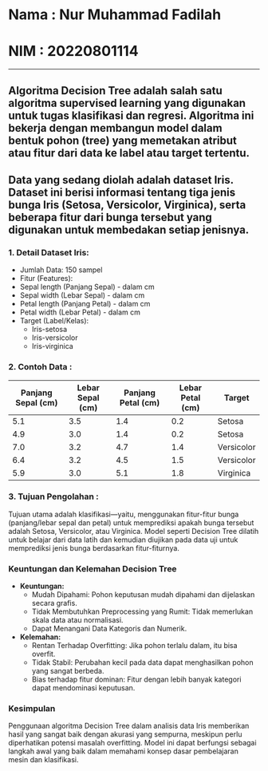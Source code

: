 # Nama : Nur Muhammad Fadilah
# NIM : 20220801114
---
## Algoritma Decision Tree adalah salah satu algoritma supervised learning yang digunakan untuk tugas klasifikasi dan regresi. Algoritma ini bekerja dengan membangun model dalam bentuk pohon (tree) yang memetakan atribut atau fitur dari data ke label atau target tertentu.
## Data yang sedang diolah adalah dataset Iris. Dataset ini berisi informasi tentang tiga jenis bunga Iris (Setosa, Versicolor, Virginica), serta beberapa fitur dari bunga tersebut yang digunakan untuk membedakan setiap jenisnya.
### 1. Detail Dataset Iris:
- Jumlah Data: 150 sampel
- Fitur (Features):
- Sepal length (Panjang Sepal) - dalam cm
- Sepal width (Lebar Sepal) - dalam cm
- Petal length (Panjang Petal) - dalam cm
- Petal width (Lebar Petal) - dalam cm
- Target (Label/Kelas):
  - Iris-setosa
  - Iris-versicolor
  - Iris-virginica
### 2. Contoh Data :
| Panjang Sepal (cm) | Lebar Sepal (cm) | Panjang Petal (cm) | Lebar Petal (cm) | Target      |
|---------------------|-------------------|---------------------|-------------------|-------------|
| 5.1                 | 3.5               | 1.4                 | 0.2               | Setosa      |
| 4.9                 | 3.0               | 1.4                 | 0.2               | Setosa      |
| 7.0                 | 3.2               | 4.7                 | 1.4               | Versicolor  |
| 6.4                 | 3.2               | 4.5                 | 1.5               | Versicolor  |
| 5.9                 | 3.0               | 5.1                 | 1.8               | Virginica   |
### 3. Tujuan Pengolahan :
Tujuan utama adalah klasifikasi—yaitu, menggunakan fitur-fitur bunga (panjang/lebar sepal dan petal) untuk memprediksi apakah bunga tersebut adalah Setosa, Versicolor, atau Virginica. Model seperti Decision Tree dilatih untuk belajar dari data latih dan kemudian diujikan pada data uji untuk memprediksi jenis bunga berdasarkan fitur-fiturnya.
### Keuntungan dan Kelemahan Decision Tree
- **Keuntungan:**
  - Mudah Dipahami: Pohon keputusan mudah dipahami dan dijelaskan secara grafis.
  - Tidak Membutuhkan Preprocessing yang Rumit: Tidak memerlukan skala data atau normalisasi.
  - Dapat Menangani Data Kategoris dan Numerik.
- **Kelemahan:**
  - Rentan Terhadap Overfitting: Jika pohon terlalu dalam, itu bisa overfit.
  - Tidak Stabil: Perubahan kecil pada data dapat menghasilkan pohon yang sangat berbeda.
  - Bias terhadap fitur dominan: Fitur dengan lebih banyak kategori dapat mendominasi keputusan.
### Kesimpulan
Penggunaan algoritma Decision Tree dalam analisis data Iris memberikan hasil yang sangat baik dengan akurasi yang sempurna, meskipun perlu diperhatikan potensi masalah overfitting. Model ini dapat berfungsi sebagai langkah awal yang baik dalam memahami konsep dasar pembelajaran mesin dan klasifikasi.
